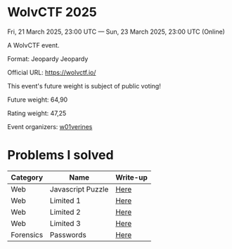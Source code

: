 # WolvCTF 2025
Fri, 21 March 2025, 23:00 UTC — Sun, 23 March 2025, 23:00 UTC (Online)

A WolvCTF event.

Format: Jeopardy Jeopardy

Official URL: https://wolvctf.io/

This event's future weight is subject of public voting!

Future weight: 64,90 

Rating weight: 47,25

Event organizers: [w01verines](https://ctftime.org/team/83621)

# Problems I solved

| Category  | Name             | Write-up |
|-----------|------------------|----------|
| Web       | Javascript Puzzle|[Here]([Web]Javascript_Puzzle.md)|
| Web       | Limited 1        |[Here]([Web]Limited1.md)|
| Web       | Limited 2        |[Here]([Web]Limited2.md)|
| Web       | Limited 3        |[Here]([Web]Limited3.md)|
| Forensics | Passwords        |[Here]([Forensics]Passwords.md)|